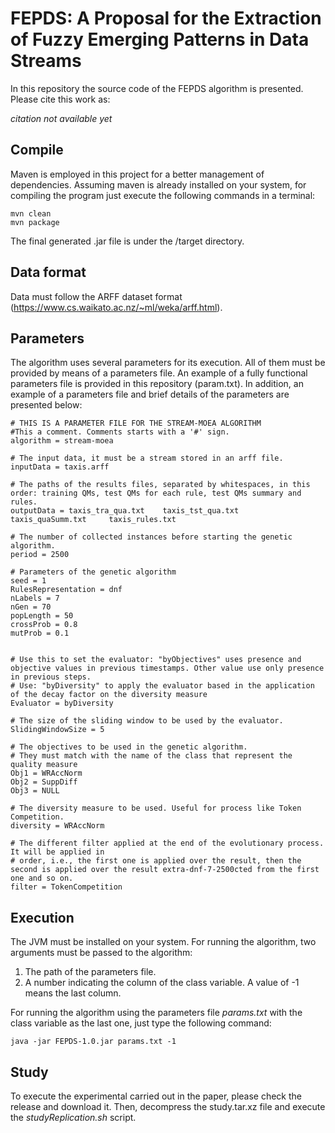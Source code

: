 # FEPDS: A Proposal for the Extraction of Fuzzy Emerging Patterns in Data Streams

In this repository the source code of the FEPDS algorithm is presented. Please cite this work as:

*citation not available yet*

## Compile

Maven is employed in this project for a better management of dependencies. Assuming maven is already installed on your system, for compiling the program just execute the following commands in a terminal:

```
mvn clean
mvn package
```
The final generated .jar file is under the /target directory.

## Data format

Data must follow the ARFF dataset format (https://www.cs.waikato.ac.nz/~ml/weka/arff.html).

## Parameters

The algorithm uses several parameters for its execution. All of them must be provided by means of a parameters file. An example of a fully functional parameters file is provided in this repository (param.txt). In addition, an example of a parameters file and brief details of the parameters are presented below:

```
# THIS IS A PARAMETER FILE FOR THE STREAM-MOEA ALGORITHM
#This a comment. Comments starts with a '#' sign.
algorithm = stream-moea

# The input data, it must be a stream stored in an arff file.
inputData = taxis.arff

# The paths of the results files, separated by whitespaces, in this order: training QMs, test QMs for each rule, test QMs summary and rules.
outputData = taxis_tra_qua.txt    taxis_tst_qua.txt     taxis_quaSumm.txt     taxis_rules.txt

# The number of collected instances before starting the genetic algorithm.
period = 2500

# Parameters of the genetic algorithm
seed = 1
RulesRepresentation = dnf
nLabels = 7
nGen = 70
popLength = 50
crossProb = 0.8
mutProb = 0.1


# Use this to set the evaluator: "byObjectives" uses presence and objective values in previous timestamps. Other value use only presence in previous steps.
# Use: "byDiversity" to apply the evaluator based in the application of the decay factor on the diversity measure
Evaluator = byDiversity

# The size of the sliding window to be used by the evaluator.
SlidingWindowSize = 5

# The objectives to be used in the genetic algorithm.
# They must match with the name of the class that represent the quality measure
Obj1 = WRAccNorm
Obj2 = SuppDiff
Obj3 = NULL

# The diversity measure to be used. Useful for process like Token Competition.
diversity = WRAccNorm

# The different filter applied at the end of the evolutionary process. It will be applied in 
# order, i.e., the first one is applied over the result, then the second is applied over the result extra-dnf-7-2500cted from the first one and so on.
filter = TokenCompetition
```

## Execution

The JVM must be installed on your system. For running the algorithm, two arguments must be passed to the algorithm:

1. The path of the parameters file.
2. A number indicating the column of the class variable. A value of -1 means the last column.

For running the algorithm using the parameters file *params.txt* with the class variable as the last one, just type the following command:

```
java -jar FEPDS-1.0.jar params.txt -1
```

## Study

To execute the experimental carried out in the paper, please check the release and download it. Then, decompress the study.tar.xz file and execute the _studyReplication.sh_ script.
